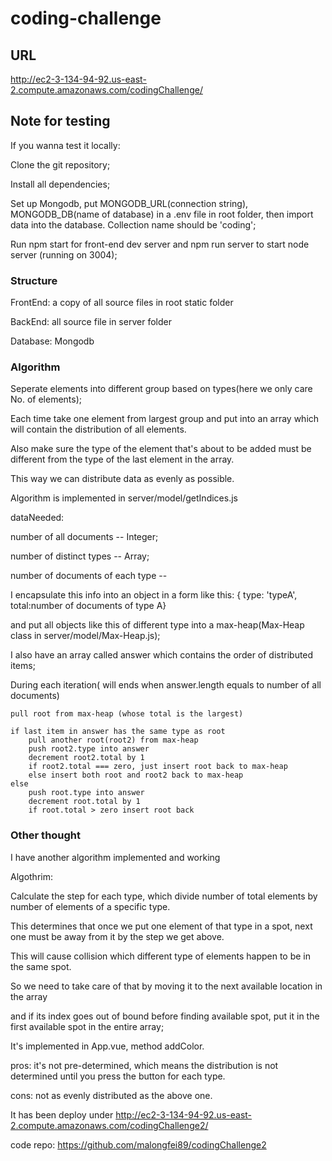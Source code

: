 # coding-challenge

## URL
http://ec2-3-134-94-92.us-east-2.compute.amazonaws.com/codingChallenge/

## Note for testing
If you wanna test it locally:

Clone the git repository;

Install all dependencies;

Set up Mongodb, put MONGODB_URL(connection string), MONGODB_DB(name of database) in a .env file in root folder, then import data into the database. Collection name should be 'coding';

Run npm start for front-end dev server and npm run server to start node server (running on 3004);


### Structure
FrontEnd: a copy of all source files in root static folder

BackEnd: all source file in server folder

Database: Mongodb

### Algorithm 

Seperate elements into different group based on types(here we only care No. of elements);

Each time take one element from largest group and put into an array which will contain the distribution of all elements. 

Also make sure the type of the element that's about to be added must be different from the type of the last element in the array. 

This way we can distribute data as evenly as possible.

Algorithm is implemented in server/model/getIndices.js


dataNeeded: 

number of all documents -- Integer;

number of distinct types -- Array;

number of documents of each type -- 

I encapsulate this info into an object in a form like this: 
{ type: 'typeA', 
  total:number of documents of type A} 
  
  and put all objects like this of different type into a max-heap(Max-Heap class in server/model/Max-Heap.js);
  
I also have an array called answer which contains the order of distributed items;

During each iteration( will ends when answer.length equals to number of all documents)

    pull root from max-heap (whose total is the largest)
    
    if last item in answer has the same type as root
        pull another root(root2) from max-heap
        push root2.type into answer
        decrement root2.total by 1
        if root2.total === zero, just insert root back to max-heap
        else insert both root and root2 back to max-heap
    else
        push root.type into answer
        decrement root.total by 1
        if root.total > zero insert root back


### Other thought
I have another algorithm implemented and working

Algothrim:

Calculate the step for each type, which divide number of total elements by number of elements of a specific type.

This determines that once we put one element of that type in a spot, next one must be away from it by the step we get above.

This will cause collision which different type of elements happen to be in the same spot.

So we need to take care of that by moving it to the next available location in the array

and if its index goes out of bound before finding available spot, put it in the first available spot in the entire array;

It's implemented in App.vue, method addColor.

pros: it's not pre-determined, which means the distribution is not determined until you press the button for each type.

cons: not as evenly distributed as the above one.

It has been deploy under http://ec2-3-134-94-92.us-east-2.compute.amazonaws.com/codingChallenge2/

code repo: https://github.com/malongfei89/codingChallenge2

